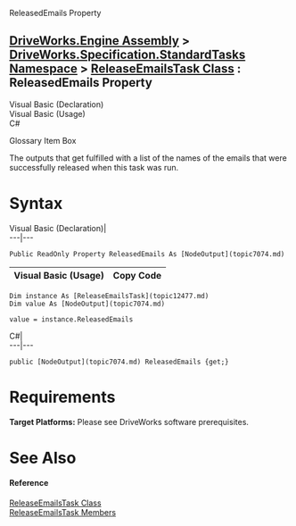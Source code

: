 ReleasedEmails Property   
  
[DriveWorks.Engine Assembly](topic2156.md) > [DriveWorks.Specification.StandardTasks Namespace](topic11896.md) > [ReleaseEmailsTask Class](topic12477.md) : ReleasedEmails Property  
---  
  
Visual Basic (Declaration)    
Visual Basic (Usage)    
C# 

Glossary Item Box

The outputs that get fulfilled with a list of the names of the emails that were successfully released when this task was run. 

# Syntax

Visual Basic (Declaration)|   
---|---  
      
    
    Public ReadOnly Property ReleasedEmails As [NodeOutput](topic7074.md)  
  
Visual Basic (Usage)| Copy Code  
---|---  
      
    
    Dim instance As [ReleaseEmailsTask](topic12477.md)
    Dim value As [NodeOutput](topic7074.md)
     
    value = instance.ReleasedEmails  
  
C#|   
---|---  
      
    
    public [NodeOutput](topic7074.md) ReleasedEmails {get;}  
  
# Requirements

**Target Platforms:** Please see DriveWorks software prerequisites.

# See Also

#### Reference

[ReleaseEmailsTask Class](topic12477.md)   
[ReleaseEmailsTask Members](topic12478.md)


